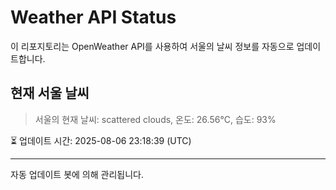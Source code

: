 
# Weather API Status

이 리포지토리는 OpenWeather API를 사용하여 서울의 날씨 정보를 자동으로 업데이트합니다.

## 현재 서울 날씨
> 서울의 현재 날씨: scattered clouds, 온도: 26.56°C, 습도: 93%

⏳ 업데이트 시간: 2025-08-06 23:18:39 (UTC)

---
자동 업데이트 봇에 의해 관리됩니다.
